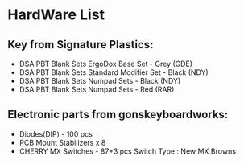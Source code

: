 HardWare List
========

## Key from Signature Plastics:

- DSA PBT Blank Sets ErgoDox Base Set - Grey (GDE)
- DSA PBT Blank Sets Standard Modifier Set - Black (NDY)
- DSA PBT Blank Sets Numpad Sets - Black (NDY)
- DSA PBT Blank Sets Numpad Sets - Red (RAR)

## Electronic parts from gonskeyboardworks:

- Diodes(DIP) - 100 pcs
- PCB Mount Stabilizers x 8 
- CHERRY MX Switches - 87+3 pcs Switch Type : New MX Browns
